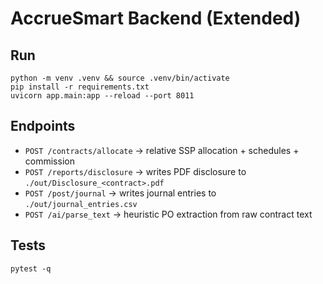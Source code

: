 
# AccrueSmart Backend (Extended)

## Run
```
python -m venv .venv && source .venv/bin/activate
pip install -r requirements.txt
uvicorn app.main:app --reload --port 8011
```

## Endpoints
- `POST /contracts/allocate` → relative SSP allocation + schedules + commission
- `POST /reports/disclosure` → writes PDF disclosure to `./out/Disclosure_<contract>.pdf`
- `POST /post/journal` → writes journal entries to `./out/journal_entries.csv`
- `POST /ai/parse_text` → heuristic PO extraction from raw contract text

## Tests
```
pytest -q
```
